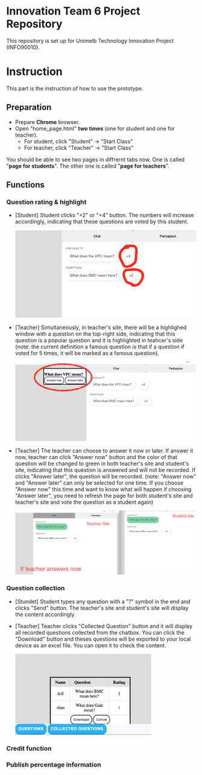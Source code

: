 # Innovation Team 6 Project Repository
This repository is set up for Unimelb Technology Innovation Project (INFO90010).



# Instruction

This part is the instruction of how to use the prototype.

## Preparation

- Prepare **Chrome** browser.
- Open "home_page.html" **two times** (one for student and one for teacher).
  - For student, click "Student" -> "Start Class"
  - For teacher, click "Teacher" -> "Start Class"

You should be able to see two pages in diffrernt tabs now. One is called "**page for students**". The other one is called "**page for teachers**".



## Functions

### Question rating & highlight

- [Student] Student clicks "+2" or "+4" button. The numbers will increase accordingly, indicating that these questions are voted by this student.

  <img src="img/vote.png" alt="Screen Shot 2021-10-27 at 11.14.06" style="zoom:70%;" />

- [Teacher] Simultaneously, in teacher's site, there will be a highlighed window with a question on the top-right side, indicating that this question is a popular question and it is highlighted in teahcer's side (note: the current definition a famous question is that if a question if voted for 5 times, it will be marked as a famous question).

  <img src="img/highlight.png" alt="Screen Shot 2021-10-27 at 11.14.42" style="zoom:60%;" />

- [Teacher] The teacher can choose to answer it now or later. If answer it now, teacher can click "Answer now" button and the color of that question will be changed to green in both teacher's site and student's site, indicating that this question is answered and will not be recorded. If clicks "Answer later", the question will be recorded. (note: "Answer now" and "Answer later" can only be selected for one time. If you choose "Answer now" this time and want to know what will happen if choosing "Answer later", you need to refresh the page for both student's site and teacher's site and vote the question as a student again)

  <img src="img/answer_now.png" alt="If teacher answers now" style="zoom:60%;" />

### Question collection

- [Stundet] Student types any question with a "?" symbol in the end and clicks "Send" button. The teacher's site and student's site will display the content accordingly.

- [Teacher] Teacher clicks "Collected Question" button and it will display all recorded questions collected from the chatbox. You can click the "Download" button and theses questions will be exported to your local device as an excel file. You can open it to check the content.

  <img src="img/collect.png" alt="collect" style="zoom:70%;" />



### Credit function



### Publish percentage information

